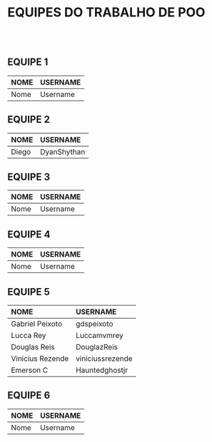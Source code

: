 <h1>EQUIPES DO TRABALHO DE POO</h1>
<br>
<br>

<h2>EQUIPE 1</h2>

| NOME | USERNAME
|:-------|:-------|
| Nome | Username |

<h2>EQUIPE 2</h2>

| NOME | USERNAME
|:-----|:------------|
| Diego| DyanShythan |

<h2>EQUIPE 3</h2>

| NOME | USERNAME
|:-------|:-------|
| Nome | Username |

<h2>EQUIPE 4</h2>

| NOME | USERNAME
|:-------|:-------|
| Nome | Username |

<h2>EQUIPE 5</h2>

| NOME | USERNAME
|:-------|:-------|
| Gabriel Peixoto | gdspeixoto |
| Lucca Rey | Luccamvmrey | 
| Douglas Reis | DouglazReis |
| Vinicius Rezende | viniciussrezende |
| Emerson C | Hauntedghostjr |


<h2>EQUIPE 6</h2>

| NOME | USERNAME
|:-------|:-------|
| Nome | Username |
